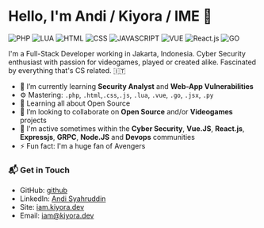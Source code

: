 # Hello, I'm Andi / Kiyora / IME 👋

![PHP](https://img.shields.io/badge/Php-Expert-yellow)
![LUA](https://img.shields.io/badge/Lua-Intermediate-white)
![HTML](https://img.shields.io/badge/HTML-Expert-orange)
![CSS](https://img.shields.io/badge/CSS-Expert-blue)
![JAVASCRIPT](https://img.shields.io/badge/JavaScript-Expert-yellow)
![VUE](https://img.shields.io/badge/Vue-Intermediate-lightgrey)
![React.js](https://img.shields.io/badge/React.js-Intermediate-lightgrey)
![GO](https://img.shields.io/badge/GO-Intermediate-lightblue)

I'm a Full-Stack Developer working in Jakarta, Indonesia. Cyber Security enthusiast with passion for videogames, played or created alike. Fascinated by everything that's CS related. 🇮🇹

- 👾 I’m currently learning **Security Analyst** and **Web-App Vulnerabilities**
- ⚙️ Mastering: `.php`, `.html`,`.css`,`.js`, `.lua`, `.vue`, `.go`, `.jsx`, `.py`
- 🌱 Learning all about Open Source
- 👯 I’m looking to collaborate on **Open Source** and/or **Videogames** projects
- 💬 I'm active sometimes within the **Cyber Security**, **Vue.JS**, **React.js**, **Expressjs**, **GRPC**, **Node.JS** and **Devops** communities
- ⚡️ Fun fact: I'm a huge fan of Avengers

### 📬 Get in Touch

- GitHub: [github](github.com/ItsMyEyes)
- LinkedIn: [Andi Syahruddin](https://www.linkedin.com/in/myname-andi/)
- Site: [iam.kiyora.dev](iam.kiyora.dev)
- Email: [iam@kiyora.dev](mailto:iam@kiyora.dev)

